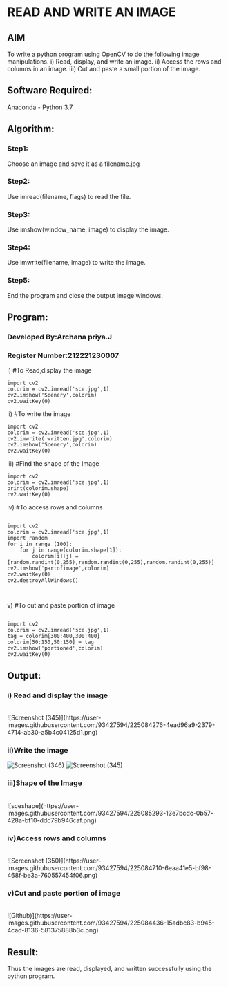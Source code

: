 # READ AND WRITE AN IMAGE
## AIM
To write a python program using OpenCV to do the following image manipulations.
i) Read, display, and write an image.
ii) Access the rows and columns in an image.
iii) Cut and paste a small portion of the image.

## Software Required:
Anaconda - Python 3.7
## Algorithm:
### Step1:
Choose an image and save it as a filename.jpg
### Step2:
Use imread(filename, flags) to read the file.
### Step3:
Use imshow(window_name, image) to display the image.
### Step4:
Use imwrite(filename, image) to write the image.
### Step5:
End the program and close the output image windows.
## Program:
### Developed By:Archana priya.J
### Register Number:212221230007 
i) #To Read,display the image
```
import cv2
colorim = cv2.imread('sce.jpg',1)
cv2.imshow('Scenery',colorim)
cv2.waitKey(0)
```
ii) #To write the image
```
import cv2
colorim = cv2.imread('sce.jpg',1)
cv2.imwrite('written.jpg',colorim)
cv2.imshow('Scenery',colorim)
cv2.waitKey(0)
```
iii) #Find the shape of the Image
```
import cv2
colorim = cv2.imread('sce.jpg',1)
print(colorim.shape)
cv2.waitKey(0)
```
iv) #To access rows and columns

```

import cv2
colorim = cv2.imread('sce.jpg',1)
import random
for i in range (100):
    for j in range(colorim.shape[1]):
        colorim[i][j] = [random.randint(0,255),random.randint(0,255),random.randint(0,255)]
cv2.imshow('partofimage',colorim)
cv2.waitKey(0)
cv2.destroyAllWindows()



```
v) #To cut and paste portion of image
```python3

import cv2
colorim = cv2.imread('sce.jpg',1)
tag = colorim[300:400,300:400]
colorim[50:150,50:150] = tag
cv2.imshow('portioned',colorim)
cv2.waitKey(0)

```

## Output:

### i) Read and display the image

<br>
![Screenshot (345)](https://user-images.githubusercontent.com/93427594/225084276-4ead96a9-2379-4714-ab30-a5b4c04125d1.png)

<br>

### ii)Write the image


![Screenshot (346)](https://user-images.githubusercontent.com/93427594/225085161-0f88d929-3427-48b0-89bc-b5522c206513.png)
![Screenshot (345)](https://user-images.githubusercontent.com/93427594/225084276-4ead96a9-2379-4714-ab30-a5b4c04125d1.png)




### iii)Shape of the Image

<br>
![sceshape](https://user-images.githubusercontent.com/93427594/225085293-13e7bcdc-0b57-428a-bf10-ddc79b946caf.png)

<br>

### iv)Access rows and columns
<br>
![Screenshot (350)](https://user-images.githubusercontent.com/93427594/225084710-6eaa41e5-bf98-468f-be3a-760557454f06.png)

<br>

### v)Cut and paste portion of image
<br>
![Github)](https://user-images.githubusercontent.com/93427594/225084436-15adbc83-b945-4cad-8136-581375888b3c.png)

<br>

## Result:
Thus the images are read, displayed, and written successfully using the python program.


